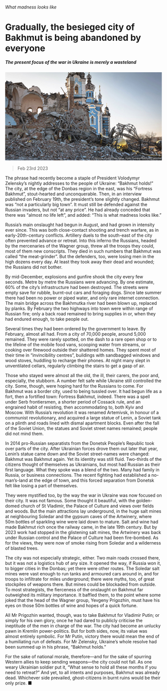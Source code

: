 ###### What madness looks like

# Gradually, the besieged city of Bakhmut is being abandoned by everyone 

##### The present focus of the war in Ukraine is merely a wasteland 

![image](images/20230225_OBP001.jpg) 

> Feb 23rd 2023 


The phrase had recently become a staple of President Volodymyr Zelensky’s nightly addresses to the people of Ukraine: “Bakhmut holds!” The city, at the edge of the Donbas region in the east, was his “Fortress Bakhmut”, stout-hearted and unconquerable. Then, in an interview published on February 19th, the president’s tone slightly changed. Bakhmut was “not a particularly big town”. It must still be defended against the Russian invaders, but not “at any price”. He had already conceded that there was “almost no life left”, and added: “This is what madness looks like.”

Russia’s main onslaught had begun in August, and had grown in intensity ever since. This was both close-contact shooting and trench warfare, as in early-20th-century conflicts. Artillery duels to the south-east of the city often prevented advance or retreat. Into this inferno the Russians, headed by the mercenaries of the Wagner group, threw all the troops they could, most of them new conscripts. They died in such numbers that Bakhmut was called “the meat-grinder”. But the defenders, too, were losing men in the high dozens every day. At least they took away their dead and wounded; the Russians did not bother. 

By mid-December, explosions and gunfire shook the city every few seconds. Metre by metre the Russians were advancing. By one estimate, 60% of the city’s infrastructure had been destroyed. The streets were empty save for rubble, burnt-out cars and foraging dogs. Since late summer there had been no power or piped water, and only rare internet connection. The main bridge across the Bakhmutka river had been blown up, replaced by planks. By February the two highways into town were within range of Russian fire; only a back road remained to bring supplies in or, when they had endured enough, to take people out. 

Several times they had been ordered by the government to leave. By February, almost all had. From a city of 70,000 people, around 5,000 remained. They were rarely spotted, on the dash to a rare open shop or to the lifeline of the mobile food vans, scooping water from streams, or cooking over firewood outside their shattered homes. They spent most of their time in “invincibility centres”, buildings with sandbagged windows and wood stoves, huddling to recharge their phones. At night many slept in unventilated cellars, regularly climbing the stairs to get a gasp of air. 

Those who stayed were almost all the old, the ill, their carers, the poor and, especially, the stubborn. A number felt safe while Ukraine still controlled the city. Some, though, were hoping hard for the Russians to come. For Bakhmut was a border city, used to being tussled over. It had begun life as a fort, then a fortified town: Fortress Bakhmut, indeed. There was a spell under Serb frontiersmen, a shorter period of Cossack rule, and an engrained habit of resisting, then accommodating to, both Kyiv and Moscow. With Russia’s revolution it was renamed Artemivsk, in honour of a communist revolutionary, and acquired a large statue of Lenin, a Soviet tank on a plinth and roads lined with dismal apartment blocks. Even after the fall of the Soviet Union, the statues and Soviet street names remained; people did not mind them. 

In 2014 pro-Russian separatists from the Donetsk People’s Republic took over parts of the city. After Ukrainian forces drove them out later that year, Lenin’s statue came down and the Soviet street-names were changed: Bakhmut was Bakhmut again. Yet its identity was still fluid. Two-thirds of the citizens thought of themselves as Ukrainians, but most had Russian as their first language. What they spoke was a blend of the two. Many had family in Russia, or business connections. The recent fighting had established a no-man’s-land at the edge of town, and this forced separation from Donetsk felt like losing a part of themselves. 

They were mystified too, by the way the war in Ukraine was now focused on their city. It was not famous. Some thought it beautiful, with the golden-domed church of St Vladimir, the Palace of Culture and views over fields and woods. But the main attractions lay underground, in the huge salt mines at neighbouring Soledar and the gypsum caves of the Artwinery, where 50m bottles of sparkling wine were laid down to mature. Salt and wine had made Bakhmut rich once the railway came, in the late 19th century. But by 2023 work had stopped in the glistening salt mines, the Artwinery was back under Russian control and the Palace of Culture had been fire-bombed. As for the views, they were now of smoke rising from Soledar and a wilderness of blasted trees. 

The city was not especially strategic, either. Two main roads crossed there, but it was not a logistics hub of any size. It opened the way, if Russia won it, to bigger cities in the Donbas; yet there were other routes. The Soledar salt mines were vast enough to run tanks and armoured cars around in, and for troops to infiltrate for miles underground; there were myths, too, of great stockpiles of weapons there. But mines could be blockaded from outside. To most strategists, the fierceness of the onslaught on Bakhmut far outweighed its military importance. It baffled them, to the point where some joked that the head of the Wagner group, Yevgeny Prigozhin, must have his eyes on those 50m bottles of wine and hopes of a quick fortune. 

All Mr Prigozhin wanted, though, was to take Bakhmut for Vladimir Putin; or simply for his own glory, once he had dared to publicly criticise the ineptitude of the men in charge of the war. The city had become an unlucky pawn in Kremlin power-politics. But for both sides, now, its value was almost entirely symbolic. For Mr Putin, victory there would mean the end of a humiliating run of defeats. For Mr Zelensky, Ukraine’s whole resolve had been summed up in his phrase, “Bakhmut holds.” 

For the sake of national morale, therefore—and for the sake of spurring Western allies to keep sending weapons—the city could not fall. As one weary Ukrainian soldier put it, “What sense to hold all these months if you need to retreat?” And yet, to all intents and purposes, Bakhmut was already dead. Whichever side prevailed, ghost-citizens in burnt ruins would be their only prize. ■


